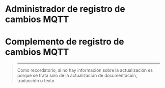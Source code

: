 # Administrador de registro de cambios MQTT

# Complemento de registro de cambios MQTT

>****
>
>Como recordatorio, si no hay información sobre la actualización es porque se trata solo de la actualización de documentación, traducción o texto.


